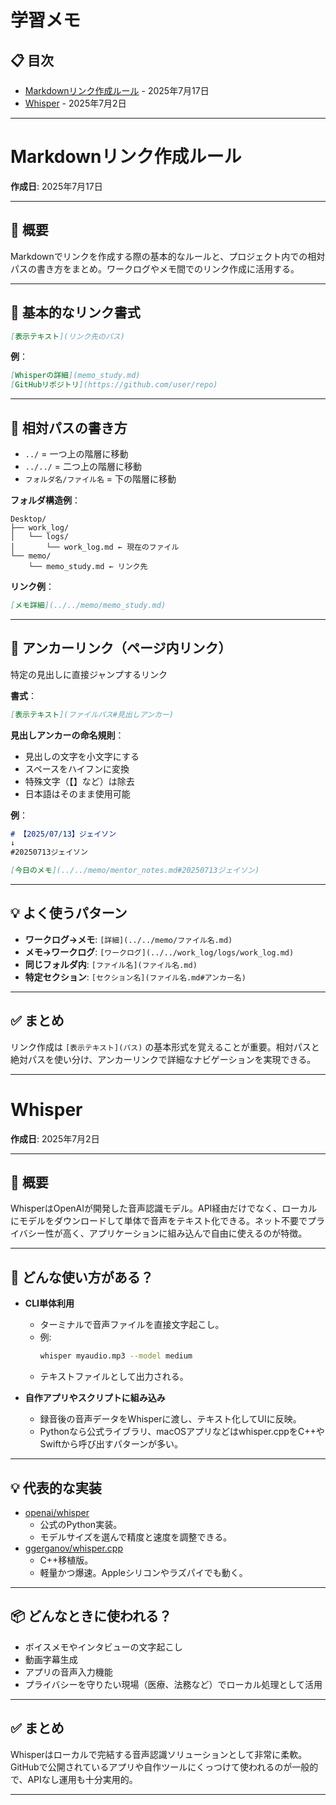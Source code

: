 # 学習メモ

## 📋 目次
- [Markdownリンク作成ルール](#markdownリンク作成ルール) - 2025年7月17日
- [Whisper](#whisper) - 2025年7月2日

---

# Markdownリンク作成ルール
**作成日**: 2025年7月17日

---

## 📝 概要
Markdownでリンクを作成する際の基本的なルールと、プロジェクト内での相対パスの書き方をまとめ。ワークログやメモ間でのリンク作成に活用する。

---

## 🔗 基本的なリンク書式
```markdown
[表示テキスト](リンク先のパス)
```

**例**：
```markdown
[Whisperの詳細](memo_study.md)
[GitHubリポジトリ](https://github.com/user/repo)
```

---

## 📂 相対パスの書き方
- `../` = 一つ上の階層に移動
- `../../` = 二つ上の階層に移動
- `フォルダ名/ファイル名` = 下の階層に移動

**フォルダ構造例**：
```
Desktop/
├── work_log/
│   └── logs/
│       └── work_log.md ← 現在のファイル
└── memo/
    └── memo_study.md ← リンク先
```

**リンク例**：
```markdown
[メモ詳細](../../memo/memo_study.md)
```

---

## 🎯 アンカーリンク（ページ内リンク）
特定の見出しに直接ジャンプするリンク

**書式**：
```markdown
[表示テキスト](ファイルパス#見出しアンカー)
```

**見出しアンカーの命名規則**：
- 見出しの文字を小文字にする
- スペースをハイフンに変換
- 特殊文字（【】など）は除去
- 日本語はそのまま使用可能

**例**：
```markdown
# 【2025/07/13】ジェイソン
↓
#20250713ジェイソン

[今日のメモ](../../memo/mentor_notes.md#20250713ジェイソン)
```

---

## 💡 よく使うパターン
- **ワークログ→メモ**: `[詳細](../../memo/ファイル名.md)`
- **メモ→ワークログ**: `[ワークログ](../../work_log/logs/work_log.md)`
- **同じフォルダ内**: `[ファイル名](ファイル名.md)`
- **特定セクション**: `[セクション名](ファイル名.md#アンカー名)`

---

## ✅ まとめ
リンク作成は `[表示テキスト](パス)` の基本形式を覚えることが重要。相対パスと絶対パスを使い分け、アンカーリンクで詳細なナビゲーションを実現できる。

---

# Whisper
**作成日**: 2025年7月2日

---

## 📝 概要
WhisperはOpenAIが開発した音声認識モデル。API経由だけでなく、ローカルにモデルをダウンロードして単体で音声をテキスト化できる。ネット不要でプライバシー性が高く、アプリケーションに組み込んで自由に使えるのが特徴。

---

## 🔎 どんな使い方がある？
- **CLI単体利用**  
  - ターミナルで音声ファイルを直接文字起こし。
  - 例:
    ```bash
    whisper myaudio.mp3 --model medium
    ```
  - テキストファイルとして出力される。

- **自作アプリやスクリプトに組み込み**
  - 録音後の音声データをWhisperに渡し、テキスト化してUIに反映。
  - Pythonなら公式ライブラリ、macOSアプリなどはwhisper.cppをC++やSwiftから呼び出すパターンが多い。

---

## 💡 代表的な実装
- [openai/whisper](https://github.com/openai/whisper)
  - 公式のPython実装。
  - モデルサイズを選んで精度と速度を調整できる。
- [ggerganov/whisper.cpp](https://github.com/ggerganov/whisper.cpp)
  - C++移植版。
  - 軽量かつ爆速。Appleシリコンやラズパイでも動く。

---

## 📦 どんなときに使われる？
- ボイスメモやインタビューの文字起こし
- 動画字幕生成
- アプリの音声入力機能
- プライバシーを守りたい現場（医療、法務など）でローカル処理として活用

---

## ✅ まとめ
Whisperはローカルで完結する音声認識ソリューションとして非常に柔軟。GitHubで公開されているアプリや自作ツールにくっつけて使われるのが一般的で、APIなし運用も十分実用的。

---
